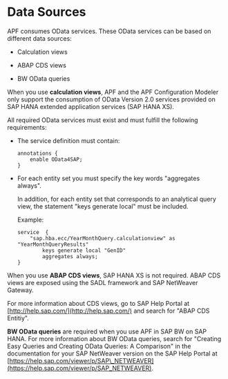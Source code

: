 <!-- loiobc1408934c7a44189feb8b6329a8e16f -->

# Data Sources

APF consumes OData services. These OData services can be based on different data sources:

-   Calculation views

-   ABAP CDS views

-   BW OData queries


When you use **calculation views**, APF and the APF Configuration Modeler only support the consumption of OData Version 2.0 services provided on SAP HANA extended application services \(SAP HANA XS\).

All required OData services must exist and must fulfill the following requirements:

-   The service definition must contain:

    ```
    annotations {
        enable OData4SAP;
    }
    ```

-   For each entity set you must specify the key words "aggregates always".

    In addition, for each entity set that corresponds to an analytical query view, the statement "keys generate local" must be included.

    Example:

    ```
    service  {
        "sap.hba.ecc/YearMonthQuery.calculationview" as "YearMonthQueryResults"
            keys generate local "GenID"       
            aggregates always;
    }
    ```


When you use **ABAP CDS views**, SAP HANA XS is not required. ABAP CDS views are exposed using the SADL framework and SAP NetWeaver Gateway.

For more information about CDS views, go to SAP Help Portal at [http://help.sap.com/](http://help.sap.com/) and search for "ABAP CDS Entitiy".

**BW OData queries** are required when you use APF in SAP BW on SAP HANA. For more information about BW OData queries, search for "Creating Easy Queries and Creating OData Queries: A Comparison" in the documentation for your SAP NetWeaver version on the SAP Help Portal at [https://help.sap.com/viewer/p/SAP\_NETWEAVER](https://help.sap.com/viewer/p/SAP_NETWEAVER).

